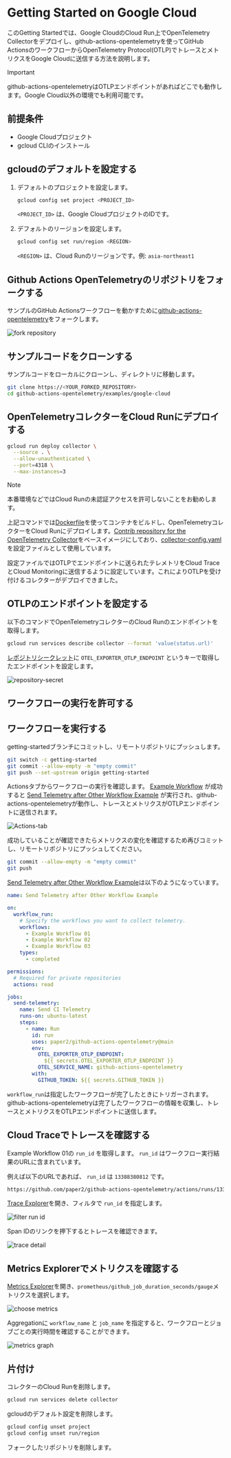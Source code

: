 # Getting Started on Google Cloud

このGetting Startedでは、Google CloudのCloud Run上でOpenTelemetry
Collectorをデプロイし、github-actions-opentelemetryを使ってGitHub
ActionsのワークフローからOpenTelemetry
Protocol(OTLP)でトレースとメトリクスをGoogle Cloudに送信する方法を説明します。

> [!IMPORTANT]  
> github-actions-opentelemetryはOTLPエンドポイントがあればどこでも動作します。Google Cloud以外の環境でも利用可能です。

## 前提条件

- Google Cloudプロジェクト
- gcloud CLIのインストール

## gcloudのデフォルトを設定する

1. デフォルトのプロジェクトを設定します。

   ```sh
   gcloud config set project <PROJECT_ID>
   ```

   `<PROJECT_ID>` は、Google CloudプロジェクトのIDです。

2. デフォルトのリージョンを設定します。

   ```sh
   gcloud config set run/region <REGION>
   ```

   `<REGION>` は、Cloud Runのリージョンです。例: `asia-northeast1`

## Github Actions OpenTelemetryのリポジトリをフォークする

サンプルのGitHub
Actionsワークフローを動かすために[github-actions-opentelemetry](https://github.com/paper2/github-actions-opentelemetry)をフォークします。

![fork repository](../../img/fork-repository.png)

## サンプルコードをクローンする

サンプルコードをローカルにクローンし、ディレクトリに移動します。

```sh
git clone https://<YOUR_FORKED_REPOSITORY>
cd github-actions-opentelemetry/examples/google-cloud
```

## OpenTelemetryコレクターをCloud Runにデプロイする

```sh
gcloud run deploy collector \
  --source . \
  --allow-unauthenticated \
  --port=4318 \
  --max-instances=3
```

> [!NOTE]  
> 本番環境などではCloud Runの未認証アクセスを許可しないことをお勧めします。

上記コマンドでは[Dockerfile](./Dockerfile)を使ってコンテナをビルドし、OpenTelemetryコレクターをCloud
Runにデプロイします。[Contrib repository for the OpenTelemetry Collector](https://github.com/open-telemetry/opentelemetry-collector-contrib)をベースイメージにしており、[collector-config.yaml](./collector-config.yaml)を設定ファイルとして使用しています。

設定ファイルではOTLPでエンドポイントに送られたテレメトリをCloud TraceとCloud
Monitoringに送信するように設定しています。これによりOTLPを受け付けるコレクターがデプロイできました。

## OTLPのエンドポイントを設定する

以下のコマンドでOpenTelemetryコレクターのCloud Runのエンドポイントを取得します。

```sh
gcloud run services describe collector --format 'value(status.url)'
```

[レポジトリシークレット](https://docs.github.com/en/actions/security-for-github-actions/security-guides/using-secrets-in-github-actions#creating-secrets-for-a-repository)に
`OTEL_EXPORTER_OTLP_ENDPOINT` というキーで取得したエンドポイントを設定します。

![repository-secret](../../img/repository-secret.png)

## ワークフローの実行を許可する

## ワークフローを実行する

getting-startedブランチにコミットし、リモートリポジトリにプッシュします。

```sh
git switch -c getting-started
git commit --allow-empty -m "empty commit"
git push --set-upstream origin getting-started
```

Actionsタブからワークフローの実行を確認します。
[Example Workflow](../../.github/workflows/example-workflow-01.yml) が成功すると
[Send Telemetry after Other Workflow Example](../../.github/workflows/example-run-action.yml)
が実行され、github-actions-opentelemetryが動作し、トレースとメトリクスがOTLPエンドポイントに送信されます。

![Actions-tab](../../img/actions-tab.png)

成功していることが確認できたらメトリクスの変化を確認するため再びコミットし、リモートリポジトリにプッシュしてください。

```sh
git commit --allow-empty -m "empty commit"
git push
```

[Send Telemetry after Other Workflow Example](../../.github/workflows/example-run-action.yml)は以下のようになっています。

```yaml
name: Send Telemetry after Other Workflow Example

on:
  workflow_run:
    # Specify the workflows you want to collect telemetry.
    workflows:
      - Example Workflow 01
      - Example Workflow 02
      - Example Workflow 03
    types:
      - completed

permissions:
  # Required for private repositories
  actions: read

jobs:
  send-telemetry:
    name: Send CI Telemetry
    runs-on: ubuntu-latest
    steps:
      - name: Run
        id: run
        uses: paper2/github-actions-opentelemetry@main
        env:
          OTEL_EXPORTER_OTLP_ENDPOINT:
            ${{ secrets.OTEL_EXPORTER_OTLP_ENDPOINT }}
          OTEL_SERVICE_NAME: github-actions-opentelemetry
        with:
          GITHUB_TOKEN: ${{ secrets.GITHUB_TOKEN }}
```

`workflow_run`は指定したワークフローが完了したときにトリガーされます。github-actions-opentelemetryは完了したワークフローの情報を収集し、トレースとメトリクスをOTLPエンドポイントに送信します。

## Cloud Traceでトレースを確認する

Example Workflow 01の `run_id` を取得します。 `run_id`
はワークフロー実行結果のURLに含まれています。

例えば以下のURLであれば、 `run_id` は `13388380812` です。

```txt
https://github.com/paper2/github-actions-opentelemetry/actions/runs/13388380812
```

[Trace Explorer](https://console.cloud.google.com/traces/explorer)を開き、フィルタで
`run_id` を指定します。

![filter run id](../../img/filter-run-id.png)

Span IDのリンクを押下するとトレースを確認できます。

![trace detail](../../img/trace-detail.png)

## Metrics Explorerでメトリクスを確認する

[Metrics Explorer](https://console.cloud.google.com/monitoring/metrics-explorer)を開き、`prometheus/github_job_duration_seconds/gauge`メトリクスを選択します。

![choose metrics](../../img/choose-metrics.png)

Aggregationに `workflow_name` と `job_name`
を指定すると、ワークフローとジョブごとの実行時間を確認することができます。

![metrics graph](../../img/metrics-graph.png)

## 片付け

コレクターのCloud Runを削除します。

```sh
gcloud run services delete collector
```

gcloudのデフォルト設定を削除します。

```sh
gcloud config unset project
gcloud config unset run/region
```

フォークしたリポジトリを削除します。
